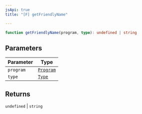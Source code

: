 ```yaml
---
jsApi: true
title: "[F] getFriendlyName"

---
```

```ts
function getFriendlyName(program, type): undefined | string
```

## Parameters

| Parameter | Type |
| ------ | ------ |
| `program` | [`Program`](../interfaces/Program.md) |
| `type` | [`Type`](../type-aliases/Type.md) |

## Returns

`undefined` \| `string`
